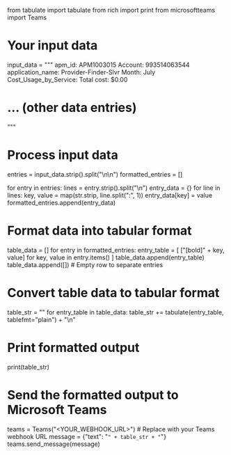 from tabulate import tabulate
from rich import print
from microsoftteams import Teams

# Your input data
input_data = """
apm_id: APM1003015
Account: 993514063544
application_name: Provider-Finder-Slvr
Month: July
Cost_Usage_by_Service:
Total cost: $0.00
# ... (other data entries)
"""

# Process input data
entries = input_data.strip().split("\n\n")
formatted_entries = []

for entry in entries:
    lines = entry.strip().split("\n")
    entry_data = {}
    for line in lines:
        key, value = map(str.strip, line.split(":", 1))
        entry_data[key] = value
    formatted_entries.append(entry_data)

# Format data into tabular format
table_data = []
for entry in formatted_entries:
    entry_table = [
        ["[bold]" + key, value] for key, value in entry.items()
    ]
    table_data.append(entry_table)
    table_data.append([])  # Empty row to separate entries

# Convert table data to tabular format
table_str = ""
for entry_table in table_data:
    table_str += tabulate(entry_table, tablefmt="plain") + "\n"

# Print formatted output
print(table_str)

# Send the formatted output to Microsoft Teams
teams = Teams("<YOUR_WEBHOOK_URL>")  # Replace with your Teams webhook URL
message = {"text": "```" + table_str + "```"}
teams.send_message(message)
